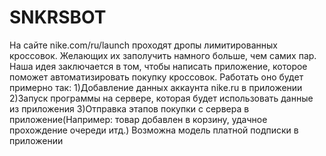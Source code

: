 # SNKRSBOT
На сайте nike.com/ru/launch проходят дропы лимитированных кроссовок. Желающих их заполучить намного больше, чем самих пар. Наша идея  заключается в том, чтобы написать приложение, которое поможет автоматизировать покупку кроссовок.
Работать оно будет примерно так:
1)Добавление данных аккаунта nike.ru в приложении
2)Запуск программы на сервере, которая будет использовать данные из приложения 
3)Отправка этапов покупки с сервера в приложение(Например: товар добавлен в корзину, удачное прохождение очереди итд.)
Возможна модель платной подписки в приложении 

